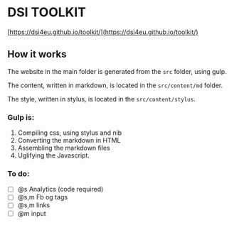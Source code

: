 # DSI TOOLKIT
[https://dsi4eu.github.io/toolkit/](https://dsi4eu.github.io/toolkit/)

## How it works

The website in the main folder is generated from the `src` folder, using gulp.

The content, written in markdown, is located in the `src/content/md` folder.

The style, written in stylus, is located in the `src/content/stylus`.

### Gulp is:
1. Compiling css, using stylus and nib
2. Converting the markdown in HTML
3. Assembling the markdown files
4. Uglifying the Javascript.

### To do:
- [ ] @s Analytics (code required)
- [ ] @s,m Fb og tags
- [ ] @s,m links
- [ ] @m input
